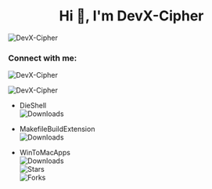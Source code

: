 <h1 align="center">Hi 👋, I'm DevX-Cipher</h1>
<p align="left"> <img src="https://komarev.com/ghpvc/?username=DevX-Cipher&label=Profile%20views&color=0e75b6&style=flat" alt="DevX-Cipher" /> </p>

<h3 align="left">Connect with me:</h3>
<p align="left">
</p>

<p><img align="center" src="https://github-readme-stats.vercel.app/api/top-langs?username=DevX-Cipher&show_icons=true&locale=en&layout=compact&theme=transparent" alt="DevX-Cipher" /></p>

<p><img align="center" src="https://github-readme-streak-stats.herokuapp.com/?user=DevX-Cipher&theme=transparent" alt="DevX-Cipher" /></p>

- DieShell  
  ![Downloads](https://img.shields.io/github/downloads/DevX-Cipher/DieShell/total?label=Downloads&labelColor=%230000&color=%230000)  

- MakefileBuildExtension  
  ![Downloads](https://img.shields.io/github/downloads/DevX-Cipher/MakefileBuildExtension/total?label=Downloads&labelColor=%230000&color=%230000)  
 
- WinToMacApps  
  ![Downloads](https://img.shields.io/github/downloads/DevX-Cipher/WinToMacApps/total?label=Downloads&labelColor=%230000&color=%230000)  
  ![Stars](https://img.shields.io/github/stars/DevX-Cipher/WinToMacApps?style=social)  
  ![Forks](https://img.shields.io/github/forks/DevX-Cipher/WinToMacApps?style=social)



